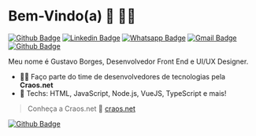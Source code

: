 # Bem-Vindo(a) 👋 :man_technologist:

[![Github Badge](https://img.shields.io/badge/-Github-000?style=flat-square&logo=Github&logoColor=white&link=https://github.com/gubleo)](https://github.com/gubleo)
[![Linkedin Badge](https://img.shields.io/badge/-LinkedIn-blue?style=flat-square&logo=Linkedin&logoColor=white&link=https://www.linkedin.com/in/gubleo/)](https://www.linkedin.com/in/gubleo/)
[![Whatsapp Badge](https://img.shields.io/badge/-Whatsapp-4CA143?style=flat-square&labelColor=4CA143&logo=whatsapp&logoColor=white&link=https://api.whatsapp.com/send?phone=5511972761308)](https://api.whatsapp.com/send?phone=5511972761308)
[![Gmail Badge](https://img.shields.io/badge/-Gmail-c14438?style=flat-square&logo=Gmail&logoColor=white&link=mailto:gustavo@craos.net)](mailto:gustavo@craos.net)
[![Github Badge](https://img.shields.io/github/followers/gubleo?label=Seguir&style=social)](https://github.com/gubleo)

Meu nome é Gustavo Borges, Desenvolvedor Front End e UI/UX Designer.

- :office_worker: Faço parte do time de desenvolvedores de tecnologias pela **Craos.net**
- :blue_heart: Techs: HTML, JavaScript, Node.js, VueJS, TypeScript e mais!

> Conheça a Craos.net :rocket: [craos.net](https://craos.net)

[![Github Badge](https://img.shields.io/github/followers/gubleo?label=Seguir&style=social)](https://github.com/gubleo)

